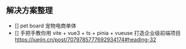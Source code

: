## 解决方案整理

- [] pet board 宠物电商单体
- []  手把手教你用 vite + vue3 + ts + pinia + vueuse 打造企业级前端项目  https://juejin.cn/post/7079785777692934174#heading-32
